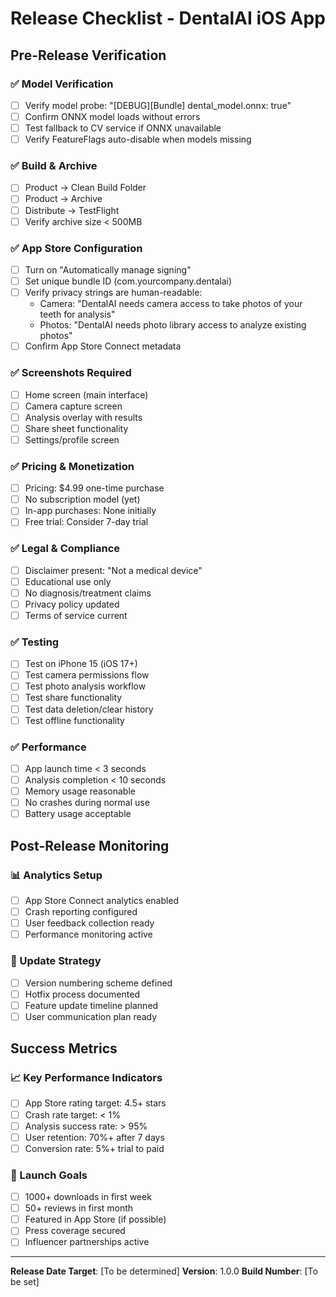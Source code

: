 # Release Checklist - DentalAI iOS App

## Pre-Release Verification

### ✅ Model Verification
- [ ] Verify model probe: "[DEBUG][Bundle] dental_model.onnx: true"
- [ ] Confirm ONNX model loads without errors
- [ ] Test fallback to CV service if ONNX unavailable
- [ ] Verify FeatureFlags auto-disable when models missing

### ✅ Build & Archive
- [ ] Product → Clean Build Folder
- [ ] Product → Archive
- [ ] Distribute → TestFlight
- [ ] Verify archive size < 500MB

### ✅ App Store Configuration
- [ ] Turn on "Automatically manage signing"
- [ ] Set unique bundle ID (com.yourcompany.dentalai)
- [ ] Verify privacy strings are human-readable:
  - Camera: "DentalAI needs camera access to take photos of your teeth for analysis"
  - Photos: "DentalAI needs photo library access to analyze existing photos"
- [ ] Confirm App Store Connect metadata

### ✅ Screenshots Required
- [ ] Home screen (main interface)
- [ ] Camera capture screen
- [ ] Analysis overlay with results
- [ ] Share sheet functionality
- [ ] Settings/profile screen

### ✅ Pricing & Monetization
- [ ] Pricing: $4.99 one-time purchase
- [ ] No subscription model (yet)
- [ ] In-app purchases: None initially
- [ ] Free trial: Consider 7-day trial

### ✅ Legal & Compliance
- [ ] Disclaimer present: "Not a medical device"
- [ ] Educational use only
- [ ] No diagnosis/treatment claims
- [ ] Privacy policy updated
- [ ] Terms of service current

### ✅ Testing
- [ ] Test on iPhone 15 (iOS 17+)
- [ ] Test camera permissions flow
- [ ] Test photo analysis workflow
- [ ] Test share functionality
- [ ] Test data deletion/clear history
- [ ] Test offline functionality

### ✅ Performance
- [ ] App launch time < 3 seconds
- [ ] Analysis completion < 10 seconds
- [ ] Memory usage reasonable
- [ ] No crashes during normal use
- [ ] Battery usage acceptable

## Post-Release Monitoring

### 📊 Analytics Setup
- [ ] App Store Connect analytics enabled
- [ ] Crash reporting configured
- [ ] User feedback collection ready
- [ ] Performance monitoring active

### 🔄 Update Strategy
- [ ] Version numbering scheme defined
- [ ] Hotfix process documented
- [ ] Feature update timeline planned
- [ ] User communication plan ready

## Success Metrics

### 📈 Key Performance Indicators
- [ ] App Store rating target: 4.5+ stars
- [ ] Crash rate target: < 1%
- [ ] Analysis success rate: > 95%
- [ ] User retention: 70%+ after 7 days
- [ ] Conversion rate: 5%+ trial to paid

### 🎯 Launch Goals
- [ ] 1000+ downloads in first week
- [ ] 50+ reviews in first month
- [ ] Featured in App Store (if possible)
- [ ] Press coverage secured
- [ ] Influencer partnerships active

---

**Release Date Target**: [To be determined]
**Version**: 1.0.0
**Build Number**: [To be set]
